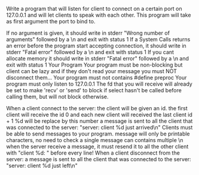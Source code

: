 Write a program that will listen for client to connect on a certain port on 127.0.0.1 and will let clients to speak with each other. This program will take as first argument the port to bind to.

If no argument is given, it should write in stderr "Wrong number of arguments" followed by a \n and exit with status 1
If a System Calls returns an error before the program start accepting connection, it should write in stderr "Fatal error" followed by a \n and exit with status 1
If you cant allocate memory it should write in stderr "Fatal error" followed by a \n and exit with status 1
Your Program
Your program must be non-blocking but client can be lazy and if they don't read your message you must NOT disconnect them...
Your program must not contains #define preproc
Your program must only listen to 127.0.0.1
The fd that you will receive will already be set to make 'recv' or 'send' to block if select hasn't be called before calling them, but will not block otherwise.

When a client connect to the server:
the client will be given an id. the first client will receive the id 0 and each new client will received the last client id + 1
%d will be replace by this number
a message is sent to all the client that was connected to the server: "server: client %d just arrived\n"
Clients must be able to send messages to your program.
message will only be printable characters, no need to check
a single message can contains multiple \n
when the server receive a message, it must resend it to all the other client with "client %d: " before every line!
When a client disconnect from the server:
a message is sent to all the client that was connected to the server: "server: client %d just left\n"
